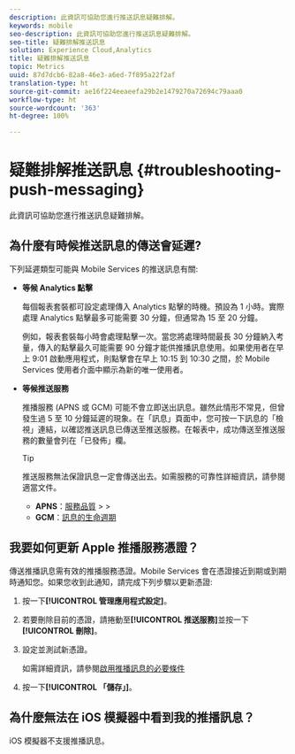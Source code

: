 ```yaml
---
description: 此資訊可協助您進行推送訊息疑難排解。
keywords: mobile
seo-description: 此資訊可協助您進行推送訊息疑難排解。
seo-title: 疑難排解推送訊息
solution: Experience Cloud,Analytics
title: 疑難排解推送訊息
topic: Metrics
uuid: 87d7dcb6-82a8-46e3-a6ed-7f895a22f2af
translation-type: ht
source-git-commit: ae16f224eeaeefa29b2e1479270a72694c79aaa0
workflow-type: ht
source-wordcount: '363'
ht-degree: 100%

---
```



# 疑難排解推送訊息 {#troubleshooting-push-messaging}

此資訊可協助您進行推送訊息疑難排解。

## 為什麼有時候推送訊息的傳送會延遲?

下列延遲類型可能與 Mobile Services 的推送訊息有關:

* **等候 Analytics 點擊**

   每個報表套裝都可設定處理傳入 Analytics 點擊的時機。預設為 1 小時。實際處理 Analytics 點擊最多可能需要 30 分鐘，但通常為 15 至 20 分鐘。

   例如，報表套裝每小時會處理點擊一次。當您將處理時間最長 30 分鐘納入考量，傳入的點擊最久可能需要 90 分鐘才能供推播訊息使用。如果使用者在早上 9:01 啟動應用程式，則點擊會在早上 10:15 到 10:30 之間，於 Mobile Services 使用者介面中顯示為新的唯一使用者。

* **等候推送服務**

   推播服務 (APNS 或 GCM) 可能不會立即送出訊息。雖然此情形不常見，但曾發生過 5 至 10 分鐘延遲的現象。在「訊息」頁面中，您可按一下訊息的「檢視」連結，以確認推送訊息已傳送至推送服務。在報表中，成功傳送至推送服務的數量會列在「已發佈」欄。

   >[!TIP]
   >
   >推送服務無法保證訊息一定會傳送出去。如需服務的可靠性詳細資訊，請參閱適當文件。
   >
   >* **APNS**：[服務品質](https://developer.apple.com/documentation/usernotifications)
      >
      >
   * **GCM**：[訊息的生命週期](https://developers.google.com/cloud-messaging/concept-options)


## 我要如何更新 Apple 推播服務憑證？

傳送推播訊息需有效的推播服務憑證。Mobile Services 會在憑證接近到期或到期時通知您。如果您收到此通知，請完成下列步驟以更新憑證:

1. 按一下&#x200B;**[!UICONTROL 管理應用程式設定]**。
2. 若要刪除目前的憑證，請捲動至&#x200B;**[!UICONTROL 推送服務]**&#x200B;並按一下&#x200B;**[!UICONTROL 刪除]**。
3. 設定並測試新憑證。

   如需詳細資訊，請參閱[啟用推播訊息的必要條件](/help/using/c-manage-app-settings/c-mob-confg-app/configure-push-messaging/prerequisites-push-messaging.md)

4. 按一下&#x200B;**[!UICONTROL 「儲存」]**。

## 為什麼無法在 iOS 模擬器中看到我的推播訊息？

iOS 模擬器不支援推播訊息。
